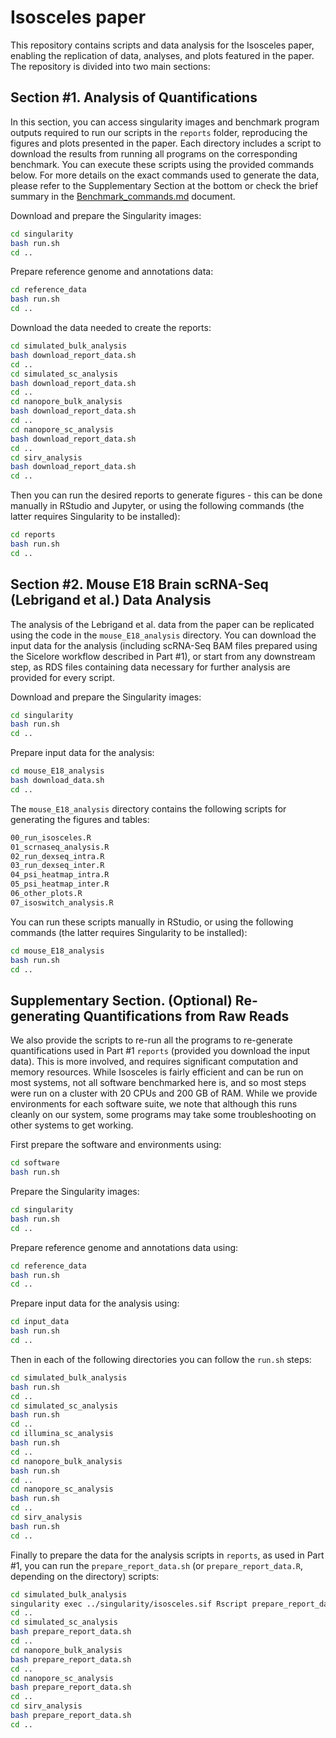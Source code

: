 # Isosceles paper

This repository contains scripts and data analysis for the Isosceles paper, enabling the replication of data, analyses, and plots featured in the paper. The repository is divided into two main sections:

## Section #1. Analysis of Quantifications

In this section, you can access singularity images and benchmark program outputs required to run our scripts in the `reports` folder, reproducing the figures and plots presented in the paper. Each directory includes a script to download the results from running all programs on the corresponding benchmark. You can execute these scripts using the provided commands below. For more details on the exact commands used to generate the data, please refer to  the Supplementary Section at the bottom or check the brief summary in the [Benchmark_commands.md](Benchmark_commands.md) document.

Download and prepare the Singularity images:
```bash
cd singularity
bash run.sh
cd ..
```

Prepare reference genome and annotations data:
```bash
cd reference_data
bash run.sh
cd ..
```

Download the data needed to create the reports:
```bash
cd simulated_bulk_analysis
bash download_report_data.sh
cd ..
cd simulated_sc_analysis
bash download_report_data.sh
cd ..
cd nanopore_bulk_analysis
bash download_report_data.sh
cd ..
cd nanopore_sc_analysis
bash download_report_data.sh
cd ..
cd sirv_analysis
bash download_report_data.sh
cd ..
```

Then you can run the desired reports to generate figures - this can be done manually in RStudio and Jupyter, or using the following commands (the latter requires Singularity to be installed):
```bash
cd reports
bash run.sh
cd ..
```

## Section #2. Mouse E18 Brain scRNA-Seq (Lebrigand et al.) Data Analysis

The analysis of the Lebrigand et al. data from the paper can be replicated using the code in the `mouse_E18_analysis` directory. You can download the input data for the analysis (including scRNA-Seq BAM files prepared using the Sicelore workflow described in Part #1), or start from any downstream step, as RDS files containing data necessary for further analysis are provided for every script.

Download and prepare the Singularity images:
```bash
cd singularity
bash run.sh
cd ..
```

Prepare input data for the analysis:
```bash
cd mouse_E18_analysis
bash download_data.sh
cd ..
```

The `mouse_E18_analysis` directory contains the following scripts for generating the figures and tables:
```bash
00_run_isosceles.R
01_scrnaseq_analysis.R
02_run_dexseq_intra.R
03_run_dexseq_inter.R
04_psi_heatmap_intra.R
05_psi_heatmap_inter.R
06_other_plots.R
07_isoswitch_analysis.R
```

You can run these scripts manually in RStudio, or using the following commands (the latter requires Singularity to be installed):
```bash
cd mouse_E18_analysis
bash run.sh
cd ..
```


## Supplementary Section. (Optional) Re-generating Quantifications from Raw Reads

We also provide the scripts to re-run all the programs to re-generate quantifications used in Part #1 `reports` (provided you download the input data).  This is more involved, and requires significant computation and memory resources.  While Isosceles is fairly efficient and can be run on most systems, not all software benchmarked here is, and so most steps were run on a cluster with 20 CPUs and 200 GB of RAM.  While we provide environments for each software suite, we note that although this runs cleanly on our system, some programs may take some troubleshooting on other systems to get working.

First prepare the software and environments using:
```bash
cd software
bash run.sh
```

Prepare the Singularity images:
```bash
cd singularity
bash run.sh
cd ..
```

Prepare reference genome and annotations data using:
```bash
cd reference_data
bash run.sh
cd ..
```

Prepare input data for the analysis using:
```bash
cd input_data
bash run.sh
cd ..
```

Then in each of the following directories you can follow the `run.sh` steps:
```bash
cd simulated_bulk_analysis
bash run.sh
cd ..
cd simulated_sc_analysis
bash run.sh
cd ..
cd illumina_sc_analysis
bash run.sh
cd ..
cd nanopore_bulk_analysis
bash run.sh
cd ..
cd nanopore_sc_analysis
bash run.sh
cd ..
cd sirv_analysis
bash run.sh
cd ..
```

Finally to prepare the data for the analysis scripts in `reports`, as used in Part #1, you can run the `prepare_report_data.sh` (or `prepare_report_data.R`, depending on the directory) scripts:
```bash
cd simulated_bulk_analysis
singularity exec ../singularity/isosceles.sif Rscript prepare_report_data.R
cd ..
cd simulated_sc_analysis
bash prepare_report_data.sh
cd ..
cd nanopore_bulk_analysis
bash prepare_report_data.sh
cd ..
cd nanopore_sc_analysis
bash prepare_report_data.sh
cd ..
cd sirv_analysis
bash prepare_report_data.sh
cd ..
```
